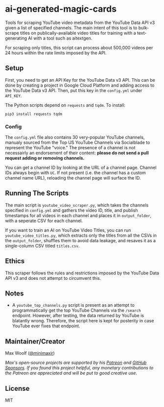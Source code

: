 # ai-generated-magic-cards

Tools for scraping YouTube video metadata from the YouTube Data API v3 given a list of specified channels. The main intent of this tool is to bulk-scrape titles on publically-available video titles for training with a text-generating AI with a tool such as aitextgen.

For scraping only titles, this script can process about 500,000 videos per 24 hours within the rate limits imposed by the API.

## Setup

First, you need to get an API Key for the YouTube Data v3 API. This can be done by creating a project in Google Cloud Platform and adding access to the YouTube Data v3 API. Then, put this key in the `config.yml` under `API_KEY`.

The Python scripts depend on `requests` and `tqdm`. To install:

```sh
pip3 install requests tqdm
```

### Config

The `config.yml` file also contains 30 very-popular YouTube channels, manualy sourced from the Top US YouTube Channels via Socialblade to represent the YouTube "voice." The presence of a channel is not necessairly an endorsement of their content: **please do not send a pull request adding or removing channels.**

You can get a channel ID by looking at the URL of a channel page. Channel IDs always begin with `UC`. If not present (i.e. the channel has a custom channel name URL), reloading the channel page will surface the ID.

## Running The Scripts

The main script is `youtube_video_scraper.py`, which takes the channels specified in `config.yml` and gathers the video ID, title, and publish timestamps for all videos in each channel and places it in `output_folder`, with a seperate CSV for each channel.

If you want to train an AI on YouTube Video Titles, you can run `youtube_video_titles.py`, which extracts only the titles from all the CSVs in the `output_folder`, shuffles them to avoid data leakage, and resaves it as a single-column CSV titled `titles.csv`.

## Ethics

This scraper follows the rules and restrictions imposed by the YouTube Data API v3 and does not attempt to circumvent this.

## Notes

- A `youtube_top_channels.py` script is present as an attempt to programmatically get the top YouTube Channels via the `/search` endpoint. However, after testing, the data returned by YouTube is blatantly wrong. Therefore, the script here is kept for posterity in case YouTube ever fixes that endpoint.

## Maintainer/Creator

Max Woolf ([@minimaxir](https://minimaxir.com))

_Max's open-source projects are supported by his [Patreon](https://www.patreon.com/minimaxir) and [GitHub Sponsors](https://github.com/sponsors/minimaxir). If you found this project helpful, any monetary contributions to the Patreon are appreciated and will be put to good creative use._

## License

MIT
